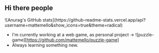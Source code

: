 
## Hi there people
<div style="aling: center;"> ![Anurag's GitHub stats](https://github-readme-stats.vercel.app/api?username=mattemello&show_icons=true&theme=radical) </div>

- I'm currently working at a web game, as personal project -> ![puzzle-game][https://github.com/mattemello/puzzle-game]
- Always learning something new.



<!--
**mattemello/mattemello** is a ✨ _special_ ✨ repository because its `README.md` (this file) appears on your GitHub profile.

Here are some ideas to get you started:

- 🔭 I’m currently working on ...
- 🌱 I’m currently learning ...
- 👯 I’m looking to collaborate on ...
- 🤔 I’m looking for help with ...
- 💬 Ask me about ...
- 📫 How to reach me: ...
- 😄 Pronouns: ...
- ⚡ Fun fact: ...
-->
